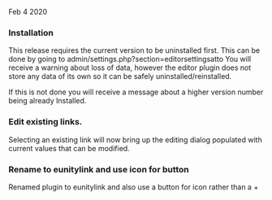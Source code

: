 Feb 4 2020

### Installation
This release requires the current version to be uninstalled first. This can be done
by going to admin/settings.php?section=editorsettingsatto
You will receive a warning about loss of data, however the editor plugin does not store any data of its own so it can be safely uninstalled/reinstalled.

If this is not done you will receive a message about a higher version number being already
Installed.

### Edit existing links.
Selecting an existing link will now bring up the editing  dialog populated with current values that can be modified.

### Rename to eunitylink and use icon for button
Renamed plugin to eunitylink and also use a button for icon rather than a +